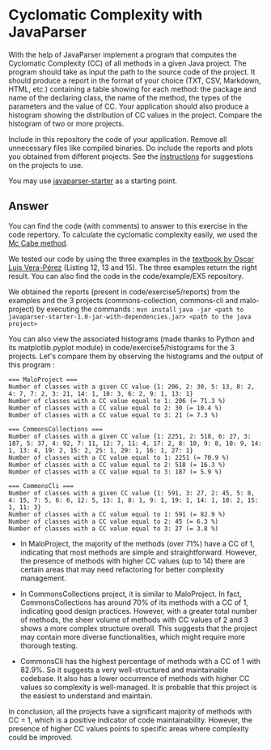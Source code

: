 # Cyclomatic Complexity with JavaParser

With the help of JavaParser implement a program that computes the Cyclomatic Complexity (CC) of all methods in a given Java project. The program should take as input the path to the source code of the project. It should produce a report in the format of your choice (TXT, CSV, Markdown, HTML, etc.) containing a table showing for each method: the package and name of the declaring class, the name of the method, the types of the parameters and the value of CC.
Your application should also produce a histogram showing the distribution of CC values in the project. Compare the histogram of two or more projects.

Include in this repository the code of your application. Remove all unnecessary files like compiled binaries. Do include the reports and plots you obtained from different projects. See the [instructions](../sujet.md) for suggestions on the projects to use.

You may use [javaparser-starter](../code/javaparser-starter) as a starting point.

## Answer

You can find the code (with comments) to answer to this exercise in the code repertory. To calculate the cyclomatic complexity easily, we used the [Mc Cabe method](https://www.theserverside.com/feature/How-to-calculate-McCabe-cyclomatic-complexity-in-Java).

We tested our code by using the three examples in the [textbook by Oscar Luis Vera-Pérez](https://oscarlvp.github.io/vandv-classes/) (Listing 12, 13 and 15). The three examples return the right result. You can also find the code in the code/example/EX5 repository.

We obtained the reports (present in code/exercise5/reports) from the examples and the 3 projects (commons-collection, commons-cli and malo-project) by executing the commands :
```mvn install```
```java -jar <path to javaparser-starter-1.0-jar-with-dependencies.jar> <path to the java project>```

You can also view the associated histograms (made thanks to Python and its matplotlib.pyplot module) in code/exercise5/histograms for the 3 projects. Let's compare them by observing the histograms and the output of this program :

``` text
=== MaloProject ===
Number of classes with a given CC value {1: 206, 2: 30, 5: 13, 8: 2, 4: 7, 7: 2, 3: 21, 14: 1, 10: 3, 6: 2, 9: 1, 13: 1}
Number of classes with a CC value equal to 1: 206 (= 71.3 %)
Number of classes with a CC value equal to 2: 30 (= 10.4 %)
Number of classes with a CC value equal to 3: 21 (= 7.3 %)

=== CommonsCollections ===
Number of classes with a given CC value {1: 2251, 2: 518, 6: 27, 3: 187, 5: 37, 4: 92, 7: 11, 12: 7, 11: 4, 17: 2, 8: 10, 9: 8, 10: 9, 14: 1, 13: 4, 19: 2, 15: 2, 25: 1, 29: 1, 16: 1, 27: 1}
Number of classes with a CC value equal to 1: 2251 (= 70.9 %)
Number of classes with a CC value equal to 2: 518 (= 16.3 %)
Number of classes with a CC value equal to 3: 187 (= 5.9 %)

=== CommonsCli ===
Number of classes with a given CC value {1: 591, 3: 27, 2: 45, 5: 8, 4: 15, 7: 5, 6: 6, 12: 5, 13: 1, 8: 1, 9: 1, 19: 1, 14: 1, 10: 2, 15: 1, 11: 3}
Number of classes with a CC value equal to 1: 591 (= 82.9 %)
Number of classes with a CC value equal to 2: 45 (= 6.3 %)
Number of classes with a CC value equal to 3: 27 (= 3.8 %)
```

- In MaloProject, the majority of the methods (over 71%) have a CC of 1, indicating that most methods are simple and straightforward. However, the presence of methods with higher CC values (up to 14) there are certain areas that may need refactoring for better complexity management.

- In CommonsCollections project, it is similar to MaloProject. In fact, CommonsCollections has around 70% of its methods with a CC of 1, indicating good design practices. However, with a greater total number of methods, the sheer volume of methods with CC values of 2 and 3 shows a more complex structure overall. This suggests that the project may contain more diverse functionalities, which might require more thorough testing.

- CommonsCli has the highest percentage of methods with a CC of 1 with 82.9%. So it suggests a very well-structured and maintainable codebase. It also has a lower occurrence of methods with higher CC values so complexity is well-managed. It is probable that this project is the easiest to understand and maintain.

In conclusion, all the projects have a significant majority of methods with CC = 1, which is a positive indicator of code maintainability. However, the presence of higher CC values points to specific areas where complexity could be improved.